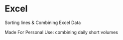 # Excel
Sorting lines &amp; Combining Excel Data

Made For Personal Use: combining daily short volumes
